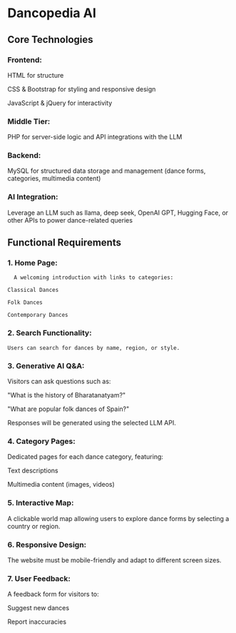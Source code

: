 # Dancopedia AI

## Core Technologies

### Frontend:

  HTML for structure

  CSS & Bootstrap for styling and responsive design

  JavaScript & jQuery for interactivity

### Middle Tier:

  PHP for server-side logic and API integrations with the LLM

### Backend:

  MySQL for structured data storage and management (dance forms, categories, multimedia content)

### AI Integration:

  Leverage an LLM such as llama, deep seek, OpenAI GPT, Hugging Face, or other APIs to power dance-related queries

## Functional Requirements

  ### 1. Home Page:

      A welcoming introduction with links to categories:

    Classical Dances

    Folk Dances

    Contemporary Dances

  ### 2. Search Functionality:

    Users can search for dances by name, region, or style.

### 3. Generative AI Q&A:

  Visitors can ask questions such as:

  "What is the history of Bharatanatyam?"

  "What are popular folk dances of Spain?"

  Responses will be generated using the selected LLM API.

### 4. Category Pages:

  Dedicated pages for each dance category, featuring:

  Text descriptions

  Multimedia content (images, videos)

### 5. Interactive Map:

  A clickable world map allowing users to explore dance forms by selecting a country or region.

### 6. Responsive Design:

  The website must be mobile-friendly and adapt to different screen sizes.

### 7. User Feedback:

  A feedback form for visitors to:

  Suggest new dances

  Report inaccuracies
